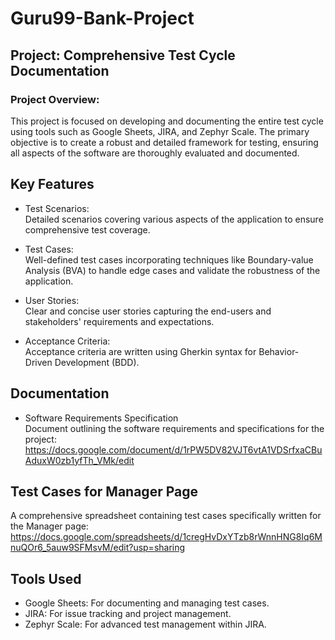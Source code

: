 # Guru99-Bank-Project

## Project: Comprehensive Test Cycle Documentation 

### Project Overview:
This project is focused on developing and documenting the entire test cycle using tools such as Google Sheets, JIRA, and Zephyr Scale. 
The primary objective is to create a robust and detailed framework for testing, ensuring all aspects of the software are thoroughly evaluated and documented.

## Key Features
* Test Scenarios:<br/>
 Detailed scenarios covering various aspects of the application to ensure comprehensive test coverage.
  
* Test Cases:<br/>
 Well-defined test cases incorporating techniques like Boundary-value Analysis (BVA) to handle edge cases and validate the robustness of the application.

* User Stories:<br/>
 Clear and concise user stories capturing the end-users and stakeholders' requirements and expectations.
  
* Acceptance Criteria:<br/>
 Acceptance criteria are written using Gherkin syntax for Behavior-Driven Development (BDD).
  
## Documentation
* Software Requirements Specification<br/>
 Document outlining the software requirements and specifications for the project:
https://docs.google.com/document/d/1rPW5DV82VJT6vtA1VDSrfxaCBuAduxW0zb1yfTh_VMk/edit

## Test Cases for Manager Page
A comprehensive spreadsheet containing test cases specifically written for the Manager page:
https://docs.google.com/spreadsheets/d/1cregHvDxYTzb8rWnnHNG8Iq6MnuQOr6_5auw9SFMsvM/edit?usp=sharing

## Tools Used

* Google Sheets: For documenting and managing test cases.
* JIRA: For issue tracking and project management.
* Zephyr Scale: For advanced test management within JIRA.

  
